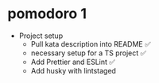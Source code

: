 # pomodoro 1

- Project setup
  - Pull kata description into README ✅
  - necessary setup for a TS project ✅
  - Add Prettier and ESLint ✅
  - Add husky with lintstaged

